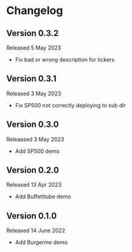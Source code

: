 # Changelog

## Version 0.3.2
Released 5 May 2023
- Fix bad or wrong description for tickers 

## Version 0.3.1
Released 3 May 2023
- Fix SP500 not correctly deploying to sub dir

## Version 0.3.0
Releaased 3 May 2023
- Add SP500 demo

## Version 0.2.0
Released 13 Apr 2023
- Add Buffetttube demo

## Version 0.1.0
Released 14 June 2022
- Add Burgerme demo